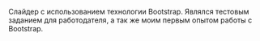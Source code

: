Слайдер с использованием технологии Bootstrap. Являлся тестовым заданием для работодателя, а так же моим первым опытом работы с Bootstrap.
